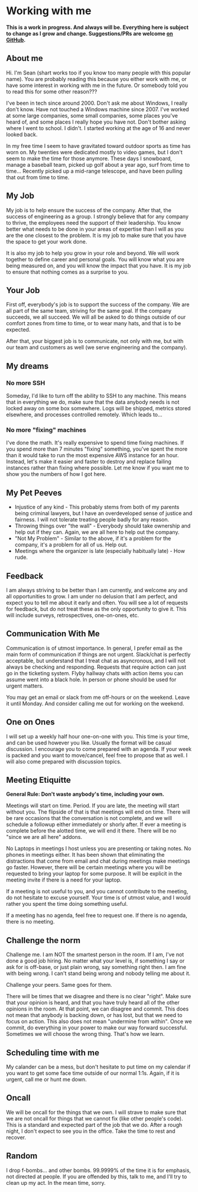 # Working with me

**This is a work in progress. And always will be. Everything here is subject to change as I grow and change. Suggestions/PRs are welcome [on GitHub](https://github.com/sean-hart/personal-docs/blob/master/manager/README.md).**

## About me

Hi. I'm Sean (shart works too if you know too many people with this popular name). You are probably reading this because you either work with me, or have some interest in working with me in the future. Or somebody told you to read this for some other reason???

I've been in tech since around 2000.  Don't ask me about Windows, I really don't know. Have not touched a Windows machine since 2007.  I've worked at some large companies, some small companies, some places you've heard of, and some places I really hope you have not. Don't bother asking where I went to school. I didn't.  I started working at the age of 16 and never looked back.

In my free time I seem to have gravitated toward outdoor sports as time has worn on. My twenties were dedicated mostly to video games, but I don't seem to make the time for those anymore. These days I snowboard, manage a baseball team, picked up golf about a year ago, surf from time to time... Recently picked up a mid-range telescope, and have been pulling that out from time to time.

## My Job
My job is to help ensure the success of the company.  After that, the success of engineering as a group. I strongly believe that for any company to thrive, the employees need the support of their leadership. You know better what needs to be done in your areas of expertise than I will as you are the one closest to the problem. It is my job to make sure that you have the space to get your work done.

It is also my job to help you grow in your role and beyond. We will work together to define career and personal goals. You will know what you are being measured on, and you will know the impact that you have. It is my job to ensure that nothing comes as a surprise to you.

## Your Job
First off, everybody's job is to support the success of the company.  We are all part of the same team, striving for the same goal. If the company succeeds, we all succeed. We will all be asked to do things outside of our comfort zones from time to time, or to wear many hats, and that is to be expected.

After that, your biggest job is to communicate, not only with me, but with our team and customers as well (we serve engineering and the company).

## My dreams
### No more SSH
Someday, I'd like to turn off the ability to SSH to any machine.  This means that in everything we do, make sure that the data anybody needs is not locked away on some box somewhere.  Logs will be shipped, metrics stored elsewhere, and processes controlled remotely.  Which leads to...

### No more "fixing" machines
I've done the math.  It's really expensive to spend time fixing machines. If you spend more than 7 minutes "fixing" something, you've spent the more than it would take to run the most expensive AWS instance for an hour. Instead, let's make it easier and faster to destroy and replace failing instances rather than fixing where possible.  Let me know if you want me to show you the numbers of how I got here.

## My Pet Peeves
* Injustice of any kind - This probably stems from both of my parents being criminal lawyers, but I have an overdeveloped sense of justice and fairness. I will not tolerate treating people badly for any reason.
* Throwing things over "the wall" - Everybody should take ownership and help out if they can. Again, we are all here to help out the company.
* "Not My Problem" - Similar to the above, if it's a problem for the company, it's a problem for all of us.  Help out.
* Meetings where the organizer is late (especially habitually late) - How rude.

## Feedback
I am always striving to be better than I am currently, and welcome any and all opportunities to grow. I am under no delusion that I am perfect, and expect you to tell me about it early and often. You will see a lot of requests for feedback, but do not treat these as the only opportunity to give it. This will include surveys, retrospectives, one-on-ones, etc.

## Communication With Me
Communication is of utmost importance. In general, I prefer email as the main form of communication if things are not urgent.  Slack/chat is perfectly acceptable, but understand that I treat chat as asyncronous, and I will not always be checking and responding. Requests that require action can just go in the ticketing system. Flyby hallway chats with action items you can assume went into a black hole. In person or phone should be used for urgent matters.

You may get an email or slack from me off-hours or on the weekend. Leave it until Monday. And consider calling me out for working on the weekend.

## One on Ones
I will set up a weekly half hour one-on-one with you.  This time is your time, and can be used however you like. Usually the format will be casual discussion. I encourage you to come prepared with an agenda. If your week is packed and you want to move/cancel, feel free to propose that as well. I will also come prepared with discussion topics.

## Meeting Etiquitte
**General Rule: Don't waste anybody's time, including your own.**

Meetings will start on time. Period. If you are late, the meeting will start without you. The flipside of that is that meetings will end on time. There will be rare occasions that the conversation is not complete, and we will schedule a followup either immediately or shorly after. If ever a meeting is complete before the alotted time, we will end it there. There will be no "since we are all here" addons.

No Laptops in meetings I host unless you are presenting or taking notes. No phones in meetings either. It has been shown that eliminating the distractions that come from email and chat during meetings make meetings go faster. However, there will be certain meetings where you will be requested to bring your laptop for some purpose. It will be explicit in the meeting invite if there is a need for your laptop.

If a meeting is not useful to you, and you cannot contribute to the meeting, do not hesitate to excuse yourself. Your time is of utmost value, and I would rather you spent the time doing something useful.

If a meeting has no agenda, feel free to request one. If there is no agenda, there is no meeting.

## Challenge the norm
Challenge me. I am NOT the smartest person in the room. If I am, I've not done a good job hiring. No matter what your level is, if something I say or ask for is off-base, or just plain wrong, say something right then. I am fine with being wrong. I can't stand being wrong and nobody telling me about it.

Challenge your peers. Same goes for them.

There will be times that we disagree and there is no clear "right". Make sure that your opinion is heard, and that you have truly heard all of the other opinions in the room. At that point, we can disagree and commit. This does not mean that anybody is backing down, or has lost, but that we need to focus on action. This also does not mean "undermine from within". Once we commit, do everything in your power to make our way forward successful. Sometimes we will choose the wrong thing. That's how we learn.

## Scheduling time with me
My calander can be a mess, but don't hesitate to put time on my calendar if you want to get some face time outside of our normal 1:1s. Again, if it is urgent, call me or hunt me down.

## Oncall
We will be oncall for the things that we own. I will strave to make sure that we are not oncall for things that we cannot fix (like other people's code). This is a standard and expected part of the job that we do. After a rough night, I don't expect to see you in the office. Take the time to rest and recover. 

## Random
I drop f-bombs... and other bombs. 99.9999% of the time it is for emphasis, not directed at people. If you are offended by this, talk to me, and I'll try to clean up my act. In the mean time, sorry.
